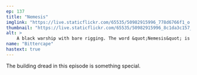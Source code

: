 ```yaml
---
ep: 137
title: "Nemesis"
imglink: "https://live.staticflickr.com/65535/50982915996_778d6766f1_o.jpg"
thumbnail: "https://live.staticflickr.com/65535/50982915996_8c1da3c157_q.jpg"
alt: >
    A black warship with bare rigging. The word &quot;Nemesis&quot; is written in white on the side. 
name: "Bittercape"
hastext: true
---
```

The building dread in this episode is something special.